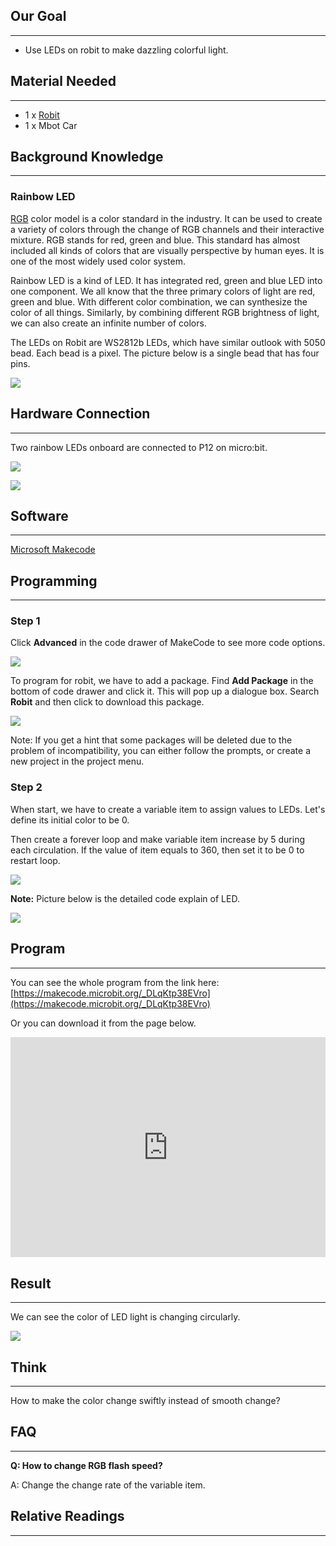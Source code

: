 ## Our Goal  
---  
- Use LEDs on robit to make dazzling colorful light.   


## Material Needed   
---  

- 1 x [Robit](https://www.elecfreaks.com/estore/elecfreaks-robit-diy-mini-smart-cars-robot-development-platform-chassis-for-micro-bit-compatible-with-mbot.html)
- 1 x Mbot Car  


## Background Knowledge  
---  

### Rainbow LED  

[RGB](https://en.wikipedia.org/wiki/RGB_color_model) color model is a color standard in the industry. It can be used to create a variety of colors through the change of RGB channels and their interactive mixture. RGB stands for red, green and blue. This standard has almost included all kinds of colors that are visually perspective by human eyes. It is one of the most widely used color system. 

Rainbow LED is a kind of LED. It has integrated red, green and blue LED into one component. We all know that the three primary colors of light are red, green and blue. With different color combination, we can synthesize the color of all things. Similarly, by combining different RGB brightness of light, we can also create an infinite number of colors.    

The LEDs on Robit are WS2812b LEDs, which have similar outlook with 5050 bead. Each bead is a pixel. The picture below is a single bead that has four pins.  

![](https://i.imgur.com/um2QZl8.png)  


## Hardware Connection  
---  

Two rainbow LEDs onboard are connected to P12 on micro:bit.   

![](https://i.imgur.com/yOJCtFk.png)  

![](https://i.imgur.com/VB66oQ7.jpg)  


## Software   
---  
[Microsoft Makecode](https://makecode.microbit.org/#)  


## Programming   
---  

### Step 1  

Click **Advanced** in the code drawer of MakeCode to see more code options.  

![](https://i.imgur.com/LjMR5IU.png)  

To program for robit, we have to add a package. Find **Add Package** in the bottom of code drawer and click it. This will pop up a dialogue box. Search **Robit** and then click to download this package. 

![](https://i.imgur.com/ISZ6w26.png)  

Note: If you get a hint that some packages will be deleted due to the problem of incompatibility, you can either follow the prompts, or create a new project in the project menu.

### Step 2  

When start, we have to create a variable item to assign values to LEDs. Let's define its initial color to be 0.

Then create a forever loop and make variable item increase by 5 during each circulation. If the value of item equals to 360, then set it to be 0 to restart loop.

![](https://i.imgur.com/UG17sXN.png)  

**Note:** Picture below is the detailed code explain of LED.  

![](https://i.imgur.com/fojUByb.png)  
 

## Program   
---  

You can see the whole program from the link here: [https://makecode.microbit.org/_DLqKtp38EVro](https://makecode.microbit.org/_DLqKtp38EVro)

Or you can download it from the page below.

<div style="position:relative;height:0;padding-bottom:70%;overflow:hidden;"><iframe style="position:absolute;top:0;left:0;width:100%;height:100%;" src="https://makecode.microbit.org/#pub:_DLqKtp38EVro" frameborder="0" sandbox="allow-popups allow-forms allow-scripts allow-same-origin"></iframe></div>  


## Result  
---
We can see the color of LED light is changing circularly.    

![](https://i.imgur.com/9KOWt1T.gif)  


## Think   
---  

How to make the color change swiftly instead of smooth change?  


## FAQ  
---  

**Q: How to change RGB flash speed?**  

A: Change the change rate of the variable item.  


## Relative Readings   
---  

